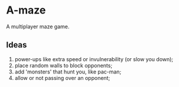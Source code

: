 # A-maze

A multiplayer maze game.

## Ideas

1. power-ups like extra speed or invulnerability (or slow you down);
2. place random walls to block opponents;
3. add 'monsters' that hunt you, like pac-man;
4. allow or not passing over an opponent;
